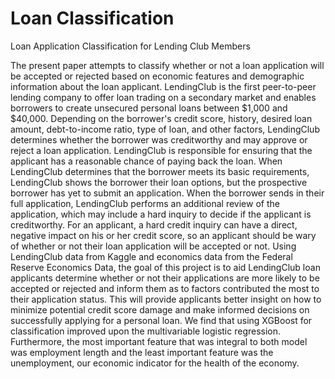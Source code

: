 # Loan Classification

Loan Application Classification for Lending Club Members

The present paper attempts to classify whether or not a loan application will be accepted or rejected based on economic features and demographic information about the loan applicant. LendingClub is the first peer-to-peer lending company to offer loan trading on a secondary market and enables borrowers to create unsecured personal loans between \$1,000 and \$40,000. Depending on the borrower's credit score, history, desired loan amount, debt-to-income ratio, type of loan, and other factors, LendingClub determines whether the borrower was creditworthy and may approve or reject a loan application. LendingClub is responsible for ensuring that the applicant has a reasonable chance of paying back the loan. When LendingClub determines that the borrower meets its basic requirements, LendingClub shows the borrower their loan options, but the prospective borrower has yet to submit an application. When the borrower sends in their full application, LendingClub performs an additional review of the application, which may include a hard inquiry to decide if the applicant is creditworthy. For an applicant, a hard credit inquiry can have a direct, negative impact on his or her credit score, so an applicant should be wary of whether or not their loan application will be accepted or not. Using LendingClub data from Kaggle and economics data from the Federal Reserve Economics Data, the goal of this project is to aid LendingClub loan applicants determine whether or not their applications are more likely to be accepted or rejected and inform them as to factors contributed the most to their application status. This will provide applicants better insight on how to minimize potential credit score damage and make informed decisions on successfully applying for a personal loan. We find that using XGBoost for classification improved upon the multivariable logistic regression. Furthermore, the most important feature that was integral to both model was employment length and the least important feature was the unemployment, our economic indicator for the health of the economy.


